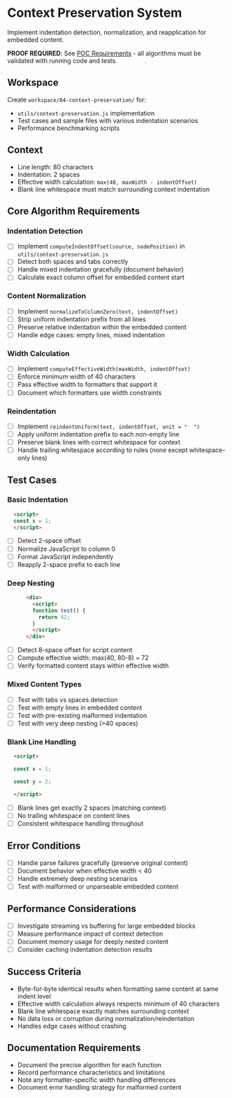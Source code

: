 # Context Preservation System

Implement indentation detection, normalization, and reapplication for embedded content.

**PROOF REQUIRED**: See [POC Requirements](../poc-requirements.md) - all algorithms must be validated with running code and tests.

## Workspace
Create `workspace/04-context-preservation/` for:
- `utils/context-preservation.js` implementation
- Test cases and sample files with various indentation scenarios
- Performance benchmarking scripts

## Context
- Line length: 80 characters
- Indentation: 2 spaces
- Effective width calculation: `max(40, maxWidth - indentOffset)`
- Blank line whitespace must match surrounding context indentation

## Core Algorithm Requirements

### Indentation Detection
- [ ] Implement `computeIndentOffset(source, nodePosition)` in `utils/context-preservation.js`
- [ ] Detect both spaces and tabs correctly
- [ ] Handle mixed indentation gracefully (document behavior)
- [ ] Calculate exact column offset for embedded content start

### Content Normalization  
- [ ] Implement `normalizeToColumnZero(text, indentOffset)`
- [ ] Strip uniform indentation prefix from all lines
- [ ] Preserve relative indentation within the embedded content
- [ ] Handle edge cases: empty lines, mixed indentation

### Width Calculation
- [ ] Implement `computeEffectiveWidth(maxWidth, indentOffset)`
- [ ] Enforce minimum width of 40 characters
- [ ] Pass effective width to formatters that support it
- [ ] Document which formatters use width constraints

### Reindentation
- [ ] Implement `reindentUniform(text, indentOffset, unit = "  ")`
- [ ] Apply uniform indentation prefix to each non-empty line
- [ ] Preserve blank lines with correct whitespace for context
- [ ] Handle trailing whitespace according to rules (none except whitespace-only lines)

## Test Cases

### Basic Indentation
```html
  <script>
  const x = 1;
  </script>
```
- [ ] Detect 2-space offset
- [ ] Normalize JavaScript to column 0
- [ ] Format JavaScript independently  
- [ ] Reapply 2-space prefix to each line

### Deep Nesting
```html
      <div>
        <script>
        function test() {
          return 42;
        }
        </script>
      </div>
```
- [ ] Detect 8-space offset for script content
- [ ] Compute effective width: max(40, 80-8) = 72
- [ ] Verify formatted content stays within effective width

### Mixed Content Types
- [ ] Test with tabs vs spaces detection
- [ ] Test with empty lines in embedded content
- [ ] Test with pre-existing malformed indentation
- [ ] Test with very deep nesting (>40 spaces)

### Blank Line Handling
```html
  <script>

  const x = 1;

  const y = 2;

  </script>
```
- [ ] Blank lines get exactly 2 spaces (matching context)
- [ ] No trailing whitespace on content lines
- [ ] Consistent whitespace handling throughout

## Error Conditions
- [ ] Handle parse failures gracefully (preserve original content)
- [ ] Document behavior when effective width < 40
- [ ] Handle extremely deep nesting scenarios
- [ ] Test with malformed or unparseable embedded content

## Performance Considerations  
- [ ] Investigate streaming vs buffering for large embedded blocks
- [ ] Measure performance impact of context detection
- [ ] Document memory usage for deeply nested content
- [ ] Consider caching indentation detection results

## Success Criteria
- Byte-for-byte identical results when formatting same content at same indent level
- Effective width calculation always respects minimum of 40 characters
- Blank line whitespace exactly matches surrounding context
- No data loss or corruption during normalization/reindentation
- Handles edge cases without crashing

## Documentation Requirements
- Document the precise algorithm for each function
- Record performance characteristics and limitations
- Note any formatter-specific width handling differences  
- Document error handling strategy for malformed content